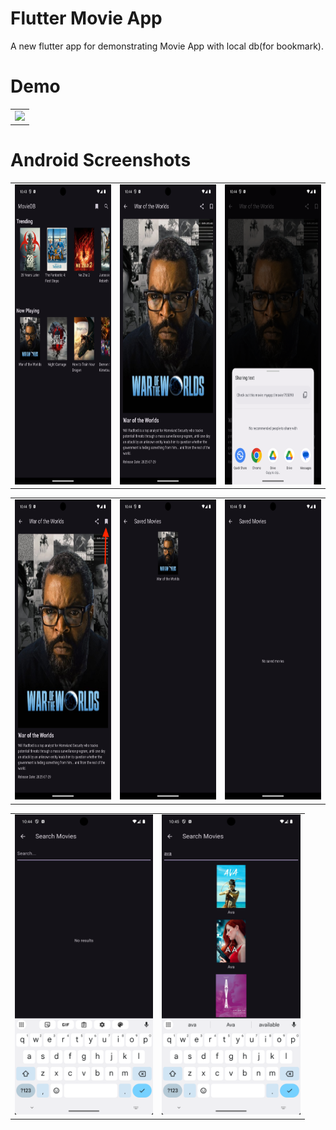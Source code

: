 # Flutter Movie App
A new flutter app for demonstrating Movie App with local db(for bookmark).


# Demo
  <table>
  <tr>
  <td><img src="https://github.com/ayush278/movieapp/blob/main/screenshots/movieapp_gif.gif" height="480px"></td>
    </tr>
  </table>

# Android Screenshots

<table>
  <tr>
    <td><img src="https://github.com/ayush278/movieapp/blob/main/screenshots/home_screen.png" height="480px"></td>
    <td><img src="https://github.com/ayush278/movieapp/blob/main/screenshots/movie_detail_screen.png" height="480px"></td>
    <td><img src="https://github.com/ayush278/movieapp/blob/main/screenshots/movie_detail_share.png" height="480px"></td>
  </tr>
 </table>
<table>
  <tr>
    <td><img src="https://github.com/ayush278/movieapp/blob/main/screenshots/move_add_bookmark.png" height="480px"></td>
    <td><img src="https://github.com/ayush278/movieapp/blob/main/screenshots/bookmark_list.png" height="480px"></td>
    <td><img src="https://github.com/ayush278/movieapp/blob/main/screenshots/bookmark_empty.png" height="480px"></td>
  </tr>
 </table>
 <table>
  <tr>
    <td><img src="https://github.com/ayush278/movieapp/blob/main/screenshots/search_movie_empty.png" height="480px"></td>
    <td><img src="https://github.com/ayush278/movieapp/blob/main/screenshots/search_movie_list.png" height="480px"></td>
  </tr>
 </table>
</br>

 
 
    
 
 
